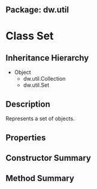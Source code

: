## Package: dw.util

# Class Set

## Inheritance Hierarchy

- Object
  - dw.util.Collection
  - dw.util.Set

## Description

Represents a set of objects.

## Properties

## Constructor Summary

## Method Summary